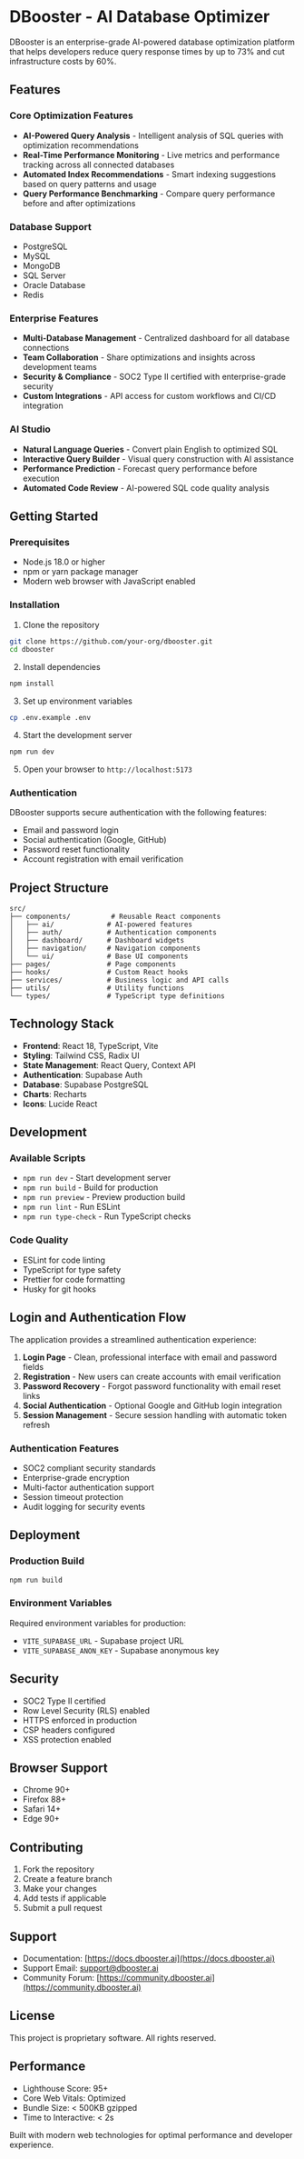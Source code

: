 
# DBooster - AI Database Optimizer

DBooster is an enterprise-grade AI-powered database optimization platform that helps developers reduce query response times by up to 73% and cut infrastructure costs by 60%.

## Features

### Core Optimization Features
- **AI-Powered Query Analysis** - Intelligent analysis of SQL queries with optimization recommendations
- **Real-Time Performance Monitoring** - Live metrics and performance tracking across all connected databases
- **Automated Index Recommendations** - Smart indexing suggestions based on query patterns and usage
- **Query Performance Benchmarking** - Compare query performance before and after optimizations

### Database Support
- PostgreSQL
- MySQL
- MongoDB
- SQL Server
- Oracle Database
- Redis

### Enterprise Features
- **Multi-Database Management** - Centralized dashboard for all database connections
- **Team Collaboration** - Share optimizations and insights across development teams
- **Security & Compliance** - SOC2 Type II certified with enterprise-grade security
- **Custom Integrations** - API access for custom workflows and CI/CD integration

### AI Studio
- **Natural Language Queries** - Convert plain English to optimized SQL
- **Interactive Query Builder** - Visual query construction with AI assistance
- **Performance Prediction** - Forecast query performance before execution
- **Automated Code Review** - AI-powered SQL code quality analysis

## Getting Started

### Prerequisites
- Node.js 18.0 or higher
- npm or yarn package manager
- Modern web browser with JavaScript enabled

### Installation

1. Clone the repository
```bash
git clone https://github.com/your-org/dbooster.git
cd dbooster
```

2. Install dependencies
```bash
npm install
```

3. Set up environment variables
```bash
cp .env.example .env
```

4. Start the development server
```bash
npm run dev
```

5. Open your browser to `http://localhost:5173`

### Authentication
DBooster supports secure authentication with the following features:
- Email and password login
- Social authentication (Google, GitHub)
- Password reset functionality
- Account registration with email verification

## Project Structure

```
src/
├── components/          # Reusable React components
│   ├── ai/             # AI-powered features
│   ├── auth/           # Authentication components
│   ├── dashboard/      # Dashboard widgets
│   ├── navigation/     # Navigation components
│   └── ui/             # Base UI components
├── pages/              # Page components
├── hooks/              # Custom React hooks
├── services/           # Business logic and API calls
├── utils/              # Utility functions
└── types/              # TypeScript type definitions
```

## Technology Stack

- **Frontend**: React 18, TypeScript, Vite
- **Styling**: Tailwind CSS, Radix UI
- **State Management**: React Query, Context API
- **Authentication**: Supabase Auth
- **Database**: Supabase PostgreSQL
- **Charts**: Recharts
- **Icons**: Lucide React

## Development

### Available Scripts
- `npm run dev` - Start development server
- `npm run build` - Build for production
- `npm run preview` - Preview production build
- `npm run lint` - Run ESLint
- `npm run type-check` - Run TypeScript checks

### Code Quality
- ESLint for code linting
- TypeScript for type safety
- Prettier for code formatting
- Husky for git hooks

## Login and Authentication Flow

The application provides a streamlined authentication experience:

1. **Login Page** - Clean, professional interface with email and password fields
2. **Registration** - New users can create accounts with email verification
3. **Password Recovery** - Forgot password functionality with email reset links
4. **Social Authentication** - Optional Google and GitHub login integration
5. **Session Management** - Secure session handling with automatic token refresh

### Authentication Features
- SOC2 compliant security standards
- Enterprise-grade encryption
- Multi-factor authentication support
- Session timeout protection
- Audit logging for security events

## Deployment

### Production Build
```bash
npm run build
```

### Environment Variables
Required environment variables for production:
- `VITE_SUPABASE_URL` - Supabase project URL
- `VITE_SUPABASE_ANON_KEY` - Supabase anonymous key

## Security

- SOC2 Type II certified
- Row Level Security (RLS) enabled
- HTTPS enforced in production
- CSP headers configured
- XSS protection enabled

## Browser Support

- Chrome 90+
- Firefox 88+
- Safari 14+
- Edge 90+

## Contributing

1. Fork the repository
2. Create a feature branch
3. Make your changes
4. Add tests if applicable
5. Submit a pull request

## Support

- Documentation: [https://docs.dbooster.ai](https://docs.dbooster.ai)
- Support Email: support@dbooster.ai
- Community Forum: [https://community.dbooster.ai](https://community.dbooster.ai)

## License

This project is proprietary software. All rights reserved.

## Performance

- Lighthouse Score: 95+
- Core Web Vitals: Optimized
- Bundle Size: < 500KB gzipped
- Time to Interactive: < 2s

Built with modern web technologies for optimal performance and developer experience.
